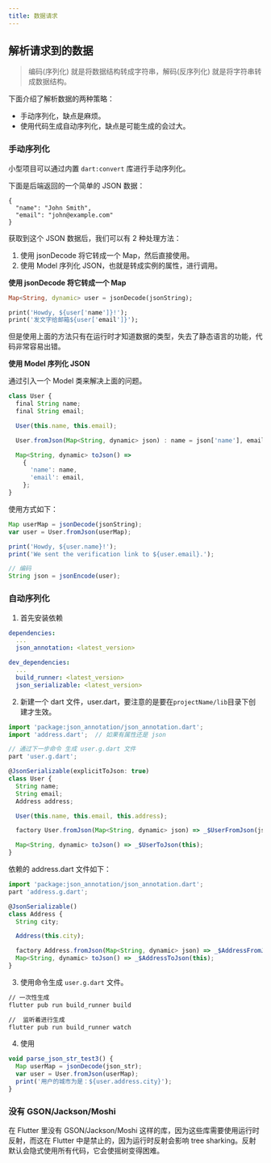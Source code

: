 ```yaml
---
title: 数据请求
---
```


## 解析请求到的数据

> 编码(序列化) 就是将数据结构转成字符串，解码(反序列化) 就是将字符串转成数据结构。

下面介绍了解析数据的两种策略：

-   手动序列化，缺点是麻烦。
-   使用代码生成自动序列化，缺点是可能生成的会过大。

### 手动序列化

小型项目可以通过内置 `dart:convert` 库进行手动序列化。

下面是后端返回的一个简单的 JSON 数据：

```
{
  "name": "John Smith",
  "email": "john@example.com"
}
```

获取到这个 JSON 数据后，我们可以有 2 种处理方法：

1. 使用 jsonDecode 将它转成一个 Map，然后直接使用。
2. 使用 Model 序列化 JSON，也就是转成实例的属性，进行调用。

**使用 jsonDecode 将它转成一个 Map**

```dart
Map<String, dynamic> user = jsonDecode(jsonString);

print('Howdy, ${user['name']}!');
print('发文字给邮箱${user['email']}');
```

但是使用上面的方法只有在运行时才知道数据的类型，失去了静态语言的功能，代码非常容易出错。

**使用 Model 序列化 JSON**

通过引入一个 Model 类来解决上面的问题。

```js title="user.dart"
class User {
  final String name;
  final String email;

  User(this.name, this.email);

  User.fromJson(Map<String, dynamic> json) : name = json['name'], email = json['email'];

  Map<String, dynamic> toJson() =>
    {
      'name': name,
      'email': email,
    };
}
```

使用方式如下：

```js
Map userMap = jsonDecode(jsonString);
var user = User.fromJson(userMap);

print('Howdy, ${user.name}!');
print('We sent the verification link to ${user.email}.');

// 编码
String json = jsonEncode(user);
```

### 自动序列化

1. 首先安装依赖

```yaml
dependencies:
  ...
  json_annotation: <latest_version>

dev_dependencies:
  ...
  build_runner: <latest_version>
  json_serializable: <latest_version>
```

2. 新建一个 dart 文件，user.dart，要注意的是要在`projectName/lib`目录下创建才生效。

```js title="user.dart"
import 'package:json_annotation/json_annotation.dart';
import 'address.dart';  // 如果有属性还是 json

// 通过下一步命令 生成 user.g.dart 文件
part 'user.g.dart';

@JsonSerializable(explicitToJson: true)
class User {
  String name;
  String email;
  Address address;

  User(this.name, this.email, this.address);

  factory User.fromJson(Map<String, dynamic> json) => _$UserFromJson(json);

  Map<String, dynamic> toJson() => _$UserToJson(this);
}
```

依赖的 address.dart 文件如下：

```js  title="address.dart"
import 'package:json_annotation/json_annotation.dart';
part 'address.g.dart';

@JsonSerializable()
class Address {
  String city;

  Address(this.city);

  factory Address.fromJson(Map<String, dynamic> json) => _$AddressFromJson(json);
  Map<String, dynamic> toJson() => _$AddressToJson(this);
}
```

3. 使用命令生成 `user.g.dart` 文件。

```bash
// 一次性生成
flutter pub run build_runner build

//  监听着进行生成
flutter pub run build_runner watch
```

4. 使用

```js
void parse_json_str_test3() {
  Map userMap = jsonDecode(json_str);
  var user = User.fromJson(userMap);
  print('用户的城市为是：${user.address.city}');
}
```

### 没有 GSON/Jackson/Moshi

在 Flutter 里没有 GSON/Jackson/Moshi 这样的库，因为这些库需要使用运行时反射，而这在 Flutter 中是禁止的，因为运行时反射会影响 tree sharking。反射默认会隐式使用所有代码，它会使摇树变得困难。
